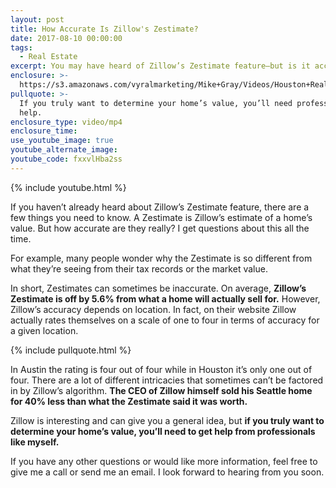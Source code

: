 ```yaml
---
layout: post
title: How Accurate Is Zillow's Zestimate?
date: 2017-08-10 00:00:00
tags:
  - Real Estate
excerpt: You may have heard of Zillow’s Zestimate feature—but is it accurate?
enclosure: >-
  https://s3.amazonaws.com/vyralmarketing/Mike+Gray/Videos/Houston+Real+Estate+Agent-+Think+Twice+Before+Trusting+Zillow%2527s+Zestimate.mp4
pullquote: >-
  If you truly want to determine your home’s value, you’ll need professional
  help.
enclosure_type: video/mp4
enclosure_time:
use_youtube_image: true
youtube_alternate_image:
youtube_code: fxxvlHba2ss
---
```



{% include youtube.html %}

If you haven’t already heard about Zillow’s Zestimate feature, there are a few things you need to know. A Zestimate is Zillow’s estimate of a home’s value. But how accurate are they really? I get questions about this all the time.

For example, many people wonder why the Zestimate is so different from what they’re seeing from their tax records or the market value.

In short, Zestimates can sometimes be inaccurate. On average, **Zillow’s Zestimate is off by 5.6% from what a home will actually sell for.** However, Zillow’s accuracy depends on location. In fact, on their website Zillow actually rates themselves on a scale of one to four in terms of accuracy for a given location.

{% include pullquote.html %}

In Austin the rating is four out of four while in Houston it’s only one out of four. There are a lot of different intricacies that sometimes can’t be factored in by Zillow’s algorithm. **The CEO of Zillow himself sold his Seattle home for 40% less than what the Zestimate said it was worth.**

Zillow is interesting and can give you a general idea, but **if you truly want to determine your home’s value, you’ll need to get help from professionals like myself.**

If you have any other questions or would like more information, feel free to give me a call or send me an email. I look forward to hearing from you soon.